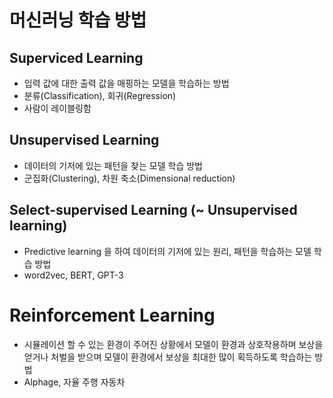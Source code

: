 # 머신러닝 학습 방법

## Superviced Learning
- 입력 값에 대한 출력 값을 매핑하는 모델을 학습하는 방법
- 분류(Classification), 회귀(Regression)
- 사람이 레이블링함

## Unsupervised Learning
- 데이터의 기저에 있는 패턴을 찾는 모델 학습 방법
- 군집화(Clustering), 차원 축소(Dimensional reduction)

## Select-supervised Learning (~ Unsupervised learning)
- Predictive learning 을 하여 데이터의 기저에 있는 원리, 패턴을 학습하는 모델 학습 방법
- word2vec, BERT, GPT-3

# Reinforcement Learning
- 시뮬레이션 할 수 있는 환경이 주어진 상황에서 모델이 환경과 상호작용하며 보상을 얻거나 처벌을 받으며 모델이 환경에서 보상을 최대한 많이 획득하도록 학습하는 방법
- Alphage, 자율 주행 자동차
